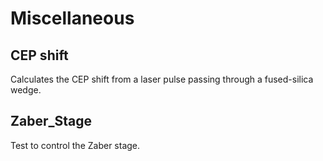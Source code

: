 # Miscellaneous

## CEP shift
Calculates the CEP shift from a laser pulse passing through a fused-silica wedge.

## Zaber_Stage 
Test to control the Zaber stage.
